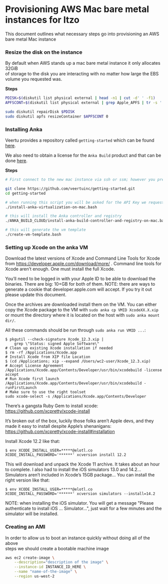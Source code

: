 # Provisioning AWS Mac bare metal instances for Itzo

This document outlines what necessary steps go into provisioning an AWS bare metal Mac instance

### Resize the disk on the instance

By default when AWS stands up a mac bare metal instance it only allocates 32GiB \
of storage to the disk you are interacting with no matter how large the EBS volume 
you requested was.

**Steps**

```bash
PDISK=$(diskutil list physical external | head -n1 | cut -d' ' -f1)
APFSCONT=$(diskutil list physical external | grep Apple_APFS | tr -s ' ' | cut -d' ' -f8)

sudo diskutil repairDisk $PDISK
sudo diskutil apfs resizeContainer $APFSCONT 0
```

### Installing Anka

Veertu provides a repository called `getting-started` which can be found [here](https://github.com/veertuinc/getting-started).

We also need to obtain a license for the `Anka Build` product and that can be done [here](https://veertu.com/getting-started-anka-trials/).

**Steps**

```bash
# First connect to the new mac instance via ssh or ssm; however you prefer

git clone https://github.com/veertuinc/getting-started.git
cd getting-started

# when running this script you will be asked for the API Key we requested for Anka Build
./install-anka-virtualization-on-mac.bash

# this will install the Anka controller and registry
./ANKA_BUILD_CLOUD/install-anka-build-controller-and-registry-on-mac.bash

# this will generate the vm template
./create-vm-template.bash
```

### Setting up Xcode on the anka VM

Download the latest versions of Xcode and Command Line Tools for Xcode from
https://developer.apple.com/download/more/ . Command line tools for Xcode
aren’t enough. One must install the full Xcode.


You’ll need to be logged in with your Apple ID to be able to download the
binaries. There are big: 10+GB for both of them. NOTE: there are ways to
generate a cookie that developer.apple.com will accept. If you try it out
please update this document.

Once the archives are downloaded install them on the VM. You can either copy
the Xcode package to the VM with `sudo anka cp VMID XcodeXX.X.xip` or mount
the directory where it is located on the host with `sudo anka mount dir/`.

All these commands should be run through `sudo anka run VMID ...`:

    $ pkgutil --check-signature Xcode_12.3.xip |
        grep \"Status: signed Apple Software\"
    # Clean up existing Xcode installation if needed
    $ rm -rf /Applications/Xcode.app
    # Install Xcode from XIP file Location
    $ (cd /Applications; xip --expand /Users/wc2-user/Xcode_12.3.xip)
    # Accept License Agreement
    /Applications/Xcode.app/Contents/Developer/usr/bin/xcodebuild -license accept
    # Run Xcode first launch
    /Applications/Xcode.app/Contents/Developer/usr/bin/xcodebuild -runFirstLaunch
    # Make sure to use the right toolset
    sudo xcode-select -s /Applications/Xcode.app/Contents/Developer

There’s a gangsta Ruby Gem to install xcode: https://github.com/xcpretty/xcode-install

It’s broken out of the box, luckily those folks aren’t Apple devs,
and they made it easy to install despite Apple’s shenanigans:
https://github.com/xcpretty/xcode-install#installation

Install Xcode 12.2 like that:

    $ env XCODE_INSTALL_USER=*****@elotl.co XCODE_INSTALL_PASSWORD='******' xcversion install 12.2

This will download and unpack the Xcode 11 archive. It takes about an hour to
complete. I also had to install the iOS simulators 13.0 and 14.2... Simulators
aren’t included in Xcode’s 15GB package... You can install the right version
like that:

    $ env XCODE_INSTALL_USER=*****@elotl.co XCODE_INSTALL_PASSWORD='******' xcversion simulators --install=14.2

NOTE: when installing the iOS simulator. You will get a message "Please
authenticate to install iOS ... Simulator...", just wait for a few minutes
and the simulator will be installed.

### Creating an AMI

In order to allow us to boot an instance quickly without doing all of the above \
steps we should create a bootable machine image

```bash
aws ec2 create-image \
    --description="description of the image" \
    --instance-id INSTANCE_ID_HERE \
    --name "name-of-the-image" \
    --region us-west-2
```

